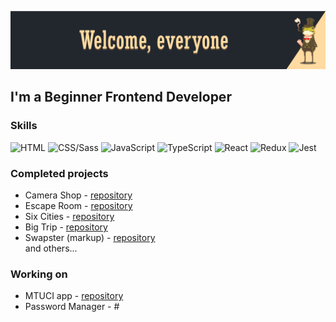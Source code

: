[![Header](https://github.com/talkingmachine/talkingmachine/blob/main/img/tm-header.png)](https://github.com/talkingmachine)
##  I'm a Beginner Frontend Developer

### Skills
<!-- skills -->
![HTML](https://img.shields.io/badge/HTML-222222?style=for-the-badge&logo=html5)
![CSS/Sass](https://img.shields.io/badge/Css/Sass-222222?style=for-the-badge&logo=css3)
![JavaScript](https://img.shields.io/badge/JavaScript-222222?style=for-the-badge&logo=javascript)
![TypeScript](https://img.shields.io/badge/Typescript-222222?style=for-the-badge&logo=typescript)
![React](https://img.shields.io/badge/React-222222?style=for-the-badge&logo=react)
![Redux](https://img.shields.io/badge/Redux-222222?style=for-the-badge&logo=redux)
![Jest](https://img.shields.io/badge/Jest-222222?style=for-the-badge&logo=jest)
<!-- skills -->

### Completed projects
<!-- projects -->
* Camera Shop - [repository](https://github.com/talkingmachine/camera-build-vite)<br>
* Escape Room - [repository](https://github.com/talkingmachine/escape-room)<br>
* Six Cities - [repository](https://github.com/talkingmachine/SixCtiesSimple)<br>
* Big Trip - [repository](https://github.com/talkingmachine/BigTrip)<br>
* Swapster (markup) - [repository](https://github.com/talkingmachine/Swapster)<br>
and others...
<!-- projects -->

### Working on
<!-- in progress -->
* MTUCI app - [repository](https://github.com/lyaguxafrog/mtuci-app)<br>
* Password Manager - #
<!-- in progress -->
